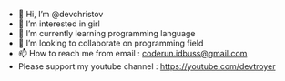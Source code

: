 - 👋 Hi, I’m @devchristov
- 👀 I’m interested in girl
- 🌱 I’m currently learning programming language
- 💞️ I’m looking to collaborate on programming field
- 📫 How to reach me from email : coderun.idbuss@gmail.com
- Please support my youtube channel : https://youtube.com/devtroyer

<!---
devchristov/devchristov is a ✨ special ✨ repository because its `README.md` (this file) appears on your GitHub profile.
You can click the Preview link to take a look at your changes.
--->

